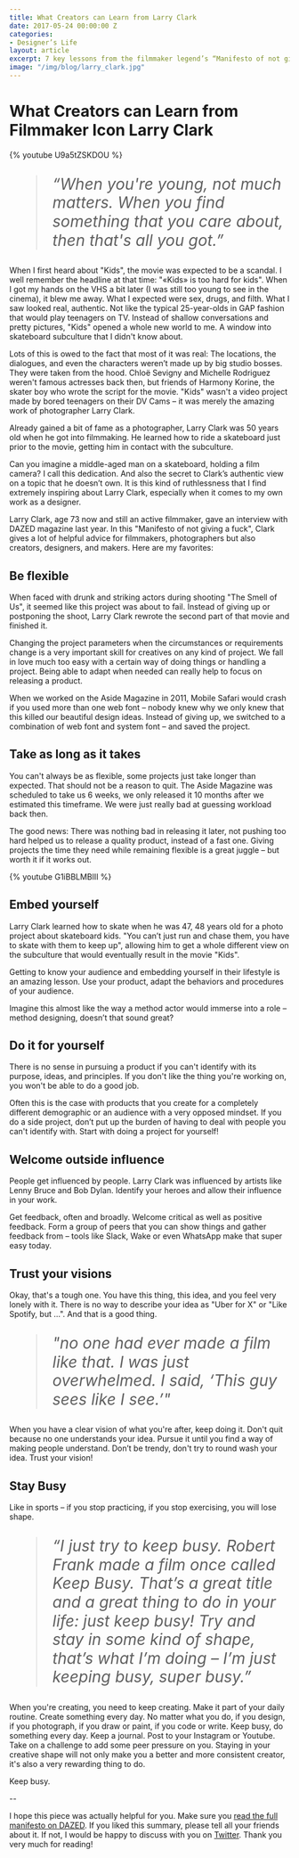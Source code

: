```yaml
---
title: What Creators can Learn from Larry Clark
date: 2017-05-24 00:00:00 Z
categories:
- Designer’s Life
layout: article
excerpt: 7 key lessons from the filmmaker legend’s “Manifesto of not giving a fuck”
image: "/img/blog/larry_clark.jpg"
---
```


<style>
  blockquote {
    font-size: 200%;
    line-height: 120%;
    font-style: italic;
  }
</style>


# What Creators can Learn from Filmmaker Icon Larry Clark

{% youtube U9a5tZSKDOU %}

> “When you're young, not much matters. When you find something that you care about, then that's all you got.”

When I first heard about "Kids", the movie was expected to be a scandal. I well remember the headline at that time: "«Kids» is too hard for kids". When I got my hands on the VHS a bit later (I was still too young to see in the cinema), it blew me away. What I expected were sex, drugs, and filth. What I saw looked real, authentic. Not like the typical 25-year-olds in GAP fashion that would play teenagers on TV. Instead of shallow conversations and pretty pictures, "Kids" opened a whole new world to me. A window into skateboard subculture that I didn't know about.

Lots of this is owed to the fact that most of it was real: The locations, the dialogues, and even the characters weren’t made up by big studio bosses. They were taken from the hood. Chloë Sevigny and Michelle Rodriguez weren't famous actresses back then, but friends of Harmony Korine, the skater boy who wrote the script for the movie. "Kids" wasn't a video project made by bored teenagers on their DV Cams – it was merely the amazing work of photographer Larry Clark.

Already gained a bit of fame as a photographer, Larry Clark was 50 years old when he got into filmmaking. He learned how to ride a skateboard just prior to the movie, getting him in contact with the subculture. 

Can you imagine a middle-aged man on a skateboard, holding a film camera? I call this dedication. And also the secret to Clark’s authentic view on a topic that he doesn’t own. It is this kind of ruthlessness that I find extremely inspiring about Larry Clark, especially when it comes to my own work as a designer.

Larry Clark, age 73 now and still an active filmmaker, gave an interview with DAZED magazine last year. In this "Manifesto of not giving a fuck", Clark gives a lot of helpful advice for filmmakers, photographers but also creators, designers, and makers. Here are my favorites:

## Be flexible

When faced with drunk and striking actors during shooting "The Smell of Us", it seemed like this project was about to fail. Instead of giving up or postponing the shoot, Larry Clark rewrote the second part of that movie and finished it.

Changing the project parameters when the circumstances or requirements change is a very important skill for creatives on any kind of project. We fall in love much too easy with a certain way of doing things or handling a project. Being able to adapt when needed can really help to focus on releasing a product.

When we worked on the Aside Magazine in 2011, Mobile Safari would crash if you used more than one web font – nobody knew why we only knew that this killed our beautiful design ideas. Instead of giving up, we switched to a combination of web font and system font – and saved the project.

## Take as long as it takes

You can't always be as flexible, some projects just take longer than expected. That should not be a reason to quit. The Aside Magazine was scheduled to take us 6 weeks, we only released it 10 months after we estimated this timeframe. We were just really bad at guessing workload back then.

The good news: There was nothing bad in releasing it later, not pushing too hard helped us to release a quality product, instead of a fast one. Giving projects the time they need while remaining flexible is a great juggle – but worth it if it works out. 

{% youtube G1iBBLMBlII %}

## Embed yourself

Larry Clark learned how to skate when he was 47, 48 years old for a photo project about skateboard kids. "You can’t just run and chase them, you have to skate with them to keep up", allowing him to get a whole different view on the subculture that would eventually result in the movie "Kids".

Getting to know your audience and embedding yourself in their lifestyle is an amazing lesson. Use your product, adapt the behaviors and procedures of your audience.

Imagine this almost like the way a method actor would immerse into a role – method designing, doesn’t that sound great?

## Do it for yourself

There is no sense in pursuing a product if you can't identify with its purpose, ideas, and principles. If you don't like the thing you're working on, you won't be able to do a good job.

Often this is the case with products that you create for a completely different demographic or an audience with a very opposed mindset. If you do a side project, don’t put up the burden of having to deal with people you can't identify with. Start with doing a project for yourself!

## Welcome outside influence

People get influenced by people. Larry Clark was influenced by artists like Lenny Bruce and Bob Dylan. Identify your heroes and allow their influence in your work. 

Get feedback, often and broadly. Welcome critical as well as positive feedback. Form a group of peers that you can show things and gather feedback from – tools like Slack, Wake or even WhatsApp make that super easy today.

## Trust your visions

Okay, that's a tough one. You have this thing, this idea, and you feel very lonely with it. There is no way to describe your idea as "Uber for X" or "Like Spotify, but …". And that is a good thing.

> "no one had ever made a film like that. I was just overwhelmed. I said, ‘This guy sees like I see.’"

When you have a clear vision of what you're after, keep doing it. Don't quit because no one understands your idea. Pursue it until you find a way of making people understand. Don’t be trendy, don't try to round wash your idea. Trust your vision!

## Stay Busy

Like in sports – if you stop practicing, if you stop exercising, you will lose shape.

> “I just try to keep busy. Robert Frank made a film once called Keep Busy. That’s a great title and a great thing to do in your life: just keep busy! Try and stay in some kind of shape, that’s what I’m doing – I’m just keeping busy, super busy.”

When you're creating, you need to keep creating. Make it part of your daily routine. Create something every day. No matter what you do, if you design, if you photograph, if you draw or paint, if you code or write. Keep busy, do something every day. Keep a journal. Post to your Instagram or Youtube. Take on a challenge to add some peer pressure on you. Staying in your creative shape will not only make you a better and more consistent creator, it's also a very rewarding thing to do.

Keep busy.

--

I hope this piece was actually helpful for you. Make sure you [read the full manifesto on DAZED](http://www.dazeddigital.com/artsandculture/article/32849/1/the-larry-clark-manifesto-for-not-giving-a-fuck). If you liked this summary, please tell all your friends about it. If not, I would be happy to discuss with you on [Twitter](http://twitter.com/johannesippen/). Thank you very much for reading!

